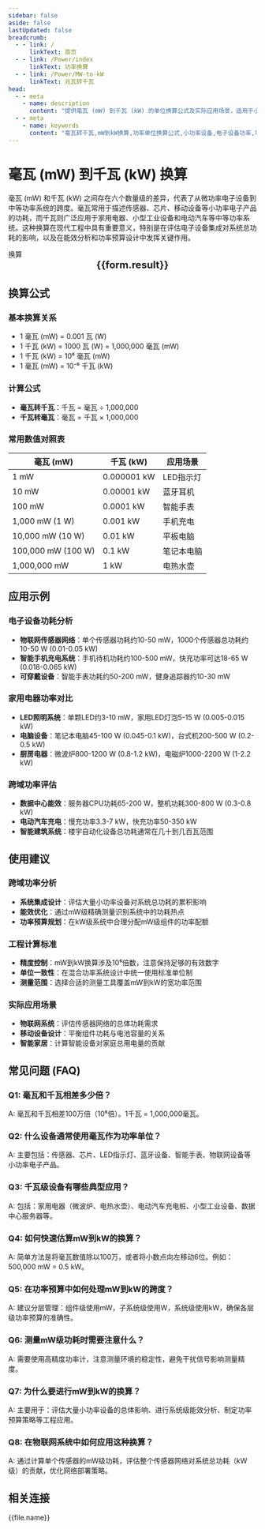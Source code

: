 ```yaml
---
sidebar: false
aside: false
lastUpdated: false
breadcrumb:
  - - link: /
      linkText: 首页
  - - link: /Power/index
      linkText: 功率换算
  - - link: /Power/MW-to-kW
      linkText: 兆瓦转千瓦
head:
  - - meta
    - name: description
      content: "提供毫瓦 (mW) 到千瓦 (kW) 的单位换算公式及实际应用场景，适用于小功率设备到中等功率系统的功率分析。"
  - - meta
    - name: keywords
      content: "毫瓦转千瓦,mW到kW换算,功率单位换算公式,小功率设备,电子设备功率,功率单位换算工具"
---
```

# 毫瓦 (mW) 到千瓦 (kW) 换算

毫瓦 (mW) 和千瓦 (kW) 之间存在六个数量级的差异，代表了从微功率电子设备到中等功率系统的跨度。毫瓦常用于描述传感器、芯片、移动设备等小功率电子产品的功耗，而千瓦则广泛应用于家用电器、小型工业设备和电动汽车等中等功率系统。这种换算在现代工程中具有重要意义，特别是在评估电子设备集成对系统总功耗的影响，以及在能效分析和功率预算设计中发挥关键作用。

<script setup>
import { onMounted,reactive,inject ,ref  } from 'vue'
import { NButton,NForm ,NFormItem,NInput,NInputNumber,NSelect,NCard,useMessage ,NGrid ,NGi } from 'naive-ui'
import { defineClientComponent } from 'vitepress'
import { Power } from '../files';
const convert = inject('convert')
const seoKey = [
  '毫瓦转千瓦', 'mW到kW换算', '功率单位换算', '小功率设备', '电子设备功耗',
  '传感器功率', '芯片功耗', '移动设备功率', '家用电器功率', '电动汽车功率',
  '功率预算', '能效分析', '系统功耗', '功率管理', '电子工程'
];
const options =  [
  { "label": "毫瓦 (mW)","value": "mW" },
  { "label": "千瓦 (kW)","value": "kW" }
];
const formRef = ref(null);
const rules = {
  number:{
    required: true,
    type: 'number',
    trigger: "blur",
    message: '请输入数字'
  },
  to:{
    required: true,
    trigger: "select",
    message: '请选择转换单位'
  },
  from:{
    required: true,
    trigger: "select",
    message: '请选择原始单位'
  }
}
const form = reactive({
  number:null,
  to:'',
  from:'',
  result:'',
  title:'毫瓦转千瓦',
})
const convertHandler = (e) => {
   e.preventDefault();
  formRef.value?.validate((errors)=>{
    if (!errors) {
      form.result = `${form.number}${form.from} = ${convert(form.number).from(form.from).to(form.to)}${form.to}`
    }
  })
}
</script>

<n-card title="毫瓦(mW)到千瓦(kW)换算器" embedded :bordered="false" hoverable>
  <n-form size="large" :model="form" ref='formRef' :rules="rules">
    <n-form-item label="数值"  path="number">
      <n-input-number size="large" style="width:100%" :min="0" v-model:value="form.number"   placeholder="请输入要换算的数值" />
    </n-form-item>
    <n-form-item label="从" path="from">
      <n-select  size="large" :options="options" v-model:value="form.from" placeholder="请选择原始单位" />
    </n-form-item>
    <n-form-item label="到" path="to">
      <n-select  size="large" :options="options" v-model:value="form.to" placeholder="请选择换算单位" />
    </n-form-item>
    <n-form-item>
      <n-button type="info" style="width:100%" @click="convertHandler">换算</n-button>
    </n-form-item>
  </n-form>
  <n-card  embedded :bordered="false" hoverable>
    <div  style="text-align:center;font-size:20px;">
      <strong>{{form.result}}</strong>
    </div>
  </n-card>
  <template #footer>
    <div style="font-size:12px;color:#666;text-align:center;">
      <span v-for="(keyword, index) in seoKey" :key="index">
        {{ keyword }}<span v-if="index < seoKey.length - 1"> | </span>
      </span>
    </div>
  </template>
</n-card>

## 换算公式

### 基本换算关系
- 1 毫瓦 (mW) = 0.001 瓦 (W)
- 1 千瓦 (kW) = 1000 瓦 (W) = 1,000,000 毫瓦 (mW)
- 1 千瓦 (kW) = 10⁶ 毫瓦 (mW)
- 1 毫瓦 (mW) = 10⁻⁶ 千瓦 (kW)

### 计算公式
- **毫瓦转千瓦**：千瓦 = 毫瓦 ÷ 1,000,000
- **千瓦转毫瓦**：毫瓦 = 千瓦 × 1,000,000

### 常用数值对照表
| 毫瓦 (mW) | 千瓦 (kW) | 应用场景 |
|-----------|-----------|----------|
| 1 mW | 0.000001 kW | LED指示灯 |
| 10 mW | 0.00001 kW | 蓝牙耳机 |
| 100 mW | 0.0001 kW | 智能手表 |
| 1,000 mW (1 W) | 0.001 kW | 手机充电 |
| 10,000 mW (10 W) | 0.01 kW | 平板电脑 |
| 100,000 mW (100 W) | 0.1 kW | 笔记本电脑 |
| 1,000,000 mW | 1 kW | 电热水壶 |

## 应用示例

### 电子设备功耗分析
- **物联网传感器网络**：单个传感器功耗约10-50 mW，1000个传感器总功耗约10-50 W (0.01-0.05 kW)
- **智能手机充电系统**：手机待机功耗约100-500 mW，快充功率可达18-65 W (0.018-0.065 kW)
- **可穿戴设备**：智能手表功耗约50-200 mW，健身追踪器约10-30 mW

### 家用电器功率对比
- **LED照明系统**：单颗LED约3-10 mW，家用LED灯泡5-15 W (0.005-0.015 kW)
- **电脑设备**：笔记本电脑45-100 W (0.045-0.1 kW)，台式机200-500 W (0.2-0.5 kW)
- **厨房电器**：微波炉800-1200 W (0.8-1.2 kW)，电磁炉1000-2200 W (1-2.2 kW)

### 跨域功率评估
- **数据中心能效**：服务器CPU功耗65-200 W，整机功耗300-800 W (0.3-0.8 kW)
- **电动汽车充电**：慢充功率3.3-7 kW，快充功率50-350 kW
- **智能建筑系统**：楼宇自动化设备总功耗通常在几十到几百瓦范围

## 使用建议

### 跨域功率分析
- **系统集成设计**：评估大量小功率设备对系统总功耗的累积影响
- **能效优化**：通过mW级精确测量识别系统中的功耗热点
- **功率预算规划**：在kW级系统中合理分配mW级组件的功率配额

### 工程计算标准
- **精度控制**：mW到kW换算涉及10⁶倍数，注意保持足够的有效数字
- **单位一致性**：在混合功率系统设计中统一使用标准单位制
- **测量范围**：选择合适的测量工具覆盖mW到kW的宽功率范围

### 实际应用场景
- **物联网系统**：评估传感器网络的总体功耗需求
- **移动设备设计**：平衡组件功耗与电池容量的关系
- **智能家居**：计算智能设备对家庭总用电量的贡献

## 常见问题 (FAQ)

### Q1: 毫瓦和千瓦相差多少倍？
A: 毫瓦和千瓦相差100万倍（10⁶倍）。1千瓦 = 1,000,000毫瓦。

### Q2: 什么设备通常使用毫瓦作为功率单位？
A: 主要包括：传感器、芯片、LED指示灯、蓝牙设备、智能手表、物联网设备等小功率电子产品。

### Q3: 千瓦级设备有哪些典型应用？
A: 包括：家用电器（微波炉、电热水壶）、电动汽车充电桩、小型工业设备、数据中心服务器等。

### Q4: 如何快速估算mW到kW的换算？
A: 简单方法是将毫瓦数值除以100万，或者将小数点向左移动6位。例如：500,000 mW = 0.5 kW。

### Q5: 在功率预算中如何处理mW到kW的跨度？
A: 建议分层管理：组件级使用mW，子系统级使用W，系统级使用kW，确保各层级功率预算的准确性。

### Q6: 测量mW级功耗时需要注意什么？
A: 需要使用高精度功率计，注意测量环境的稳定性，避免干扰信号影响测量精度。

### Q7: 为什么要进行mW到kW的换算？
A: 主要用于：评估大量小功率设备的总体影响、进行系统级能效分析、制定功率预算策略等工程应用。

### Q8: 在物联网系统中如何应用这种换算？
A: 通过计算单个传感器的mW级功耗，评估整个传感器网络对系统总功耗（kW级）的贡献，优化网络部署策略。

## 相关连接
<n-grid x-gap="12" :cols="2">
  <n-gi v-for="(file,index) in Power" :key="index">
    <n-button
      text
      tag="a"
      :href="file.path"
      type="info"
    >
      {{file.name}}
    </n-button>
  </n-gi>
</n-grid>